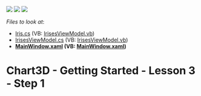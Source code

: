 <!-- default badges list -->
![](https://img.shields.io/endpoint?url=https://codecentral.devexpress.com/api/v1/VersionRange/128568296/22.2.2%2B)
[![](https://img.shields.io/badge/Open_in_DevExpress_Support_Center-FF7200?style=flat-square&logo=DevExpress&logoColor=white)](https://supportcenter.devexpress.com/ticket/details/T466714)
[![](https://img.shields.io/badge/📖_How_to_use_DevExpress_Examples-e9f6fc?style=flat-square)](https://docs.devexpress.com/GeneralInformation/403183)
<!-- default badges end -->
<!-- default file list -->
*Files to look at*:

* [Iris.cs](./CS/Chart3D_Lesson3/Iris.cs) (VB: [IrisesViewModel.vb](./VB/Chart3D_Lesson3/IrisesViewModel.vb))
* [IrisesViewModel.cs](./CS/Chart3D_Lesson3/IrisesViewModel.cs) (VB: [IrisesViewModel.vb](./VB/Chart3D_Lesson3/IrisesViewModel.vb))
* **[MainWindow.xaml](./CS/Chart3D_Lesson3/MainWindow.xaml) (VB: [MainWindow.xaml](./VB/Chart3D_Lesson3/MainWindow.xaml))**
<!-- default file list end -->
# Chart3D - Getting Started - Lesson 3 - Step 1

<br/>


